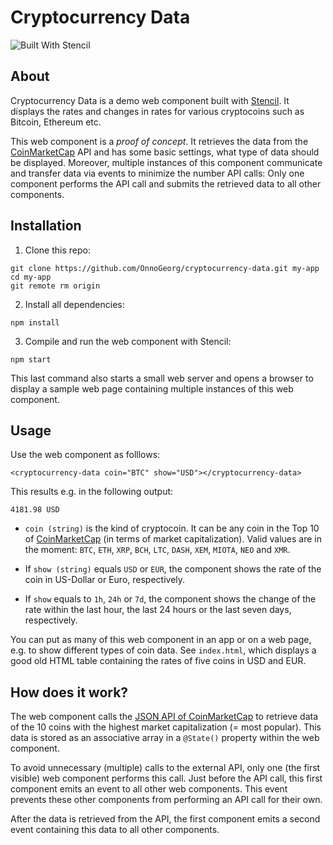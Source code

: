 # Cryptocurrency Data

![Built With Stencil](https://img.shields.io/badge/-Built%20With%20Stencil-16161d.svg?logo=data%3Aimage%2Fsvg%2Bxml%3Bbase64%2CPD94bWwgdmVyc2lvbj0iMS4wIiBlbmNvZGluZz0idXRmLTgiPz4KPCEtLSBHZW5lcmF0b3I6IEFkb2JlIElsbHVzdHJhdG9yIDE5LjIuMSwgU1ZHIEV4cG9ydCBQbHVnLUluIC4gU1ZHIFZlcnNpb246IDYuMDAgQnVpbGQgMCkgIC0tPgo8c3ZnIHZlcnNpb249IjEuMSIgaWQ9IkxheWVyXzEiIHhtbG5zPSJodHRwOi8vd3d3LnczLm9yZy8yMDAwL3N2ZyIgeG1sbnM6eGxpbms9Imh0dHA6Ly93d3cudzMub3JnLzE5OTkveGxpbmsiIHg9IjBweCIgeT0iMHB4IgoJIHZpZXdCb3g9IjAgMCA1MTIgNTEyIiBzdHlsZT0iZW5hYmxlLWJhY2tncm91bmQ6bmV3IDAgMCA1MTIgNTEyOyIgeG1sOnNwYWNlPSJwcmVzZXJ2ZSI%2BCjxzdHlsZSB0eXBlPSJ0ZXh0L2NzcyI%2BCgkuc3Qwe2ZpbGw6I0ZGRkZGRjt9Cjwvc3R5bGU%2BCjxwYXRoIGNsYXNzPSJzdDAiIGQ9Ik00MjQuNywzNzMuOWMwLDM3LjYtNTUuMSw2OC42LTkyLjcsNjguNkgxODAuNGMtMzcuOSwwLTkyLjctMzAuNy05Mi43LTY4LjZ2LTMuNmgzMzYuOVYzNzMuOXoiLz4KPHBhdGggY2xhc3M9InN0MCIgZD0iTTQyNC43LDI5Mi4xSDE4MC40Yy0zNy42LDAtOTIuNy0zMS05Mi43LTY4LjZ2LTMuNkgzMzJjMzcuNiwwLDkyLjcsMzEsOTIuNyw2OC42VjI5Mi4xeiIvPgo8cGF0aCBjbGFzcz0ic3QwIiBkPSJNNDI0LjcsMTQxLjdIODcuN3YtMy42YzAtMzcuNiw1NC44LTY4LjYsOTIuNy02OC42SDMzMmMzNy45LDAsOTIuNywzMC43LDkyLjcsNjguNlYxNDEuN3oiLz4KPC9zdmc%2BCg%3D%3D&colorA=16161d&style=flat-square)

## About

Cryptocurrency Data is a demo web component built with [Stencil](https://stenciljs.com/). It displays the rates and changes in rates for various cryptocoins such as Bitcoin, Ethereum etc.

This web component is a *proof of concept*. It retrieves the data from the [CoinMarketCap](https://coinmarketcap.com) API and has some basic settings, what type of data should be displayed. Moreover, multiple instances of this component communicate and transfer data via events to minimize the number API calls: Only one component performs the API call and submits the retrieved data to all other components.

## Installation

1. Clone this repo:

~~~~ {.bash}
git clone https://github.com/OnnoGeorg/cryptocurrency-data.git my-app
cd my-app
git remote rm origin
~~~~

2. Install all dependencies:

~~~~ {.bash}
npm install
~~~~

3. Compile and run the web component with Stencil:

~~~~ {.bash}
npm start
~~~~

This last command also starts a small web server and opens a browser to display a sample web page containing multiple instances of this web component.


## Usage

Use the web component as folllows:

~~~~ {.html}
<cryptocurrency-data coin="BTC" show="USD"></cryptocurrency-data>
~~~~

This results e.g. in the following output:

~~~~ {.html}
4181.98 USD
~~~~

* `coin (string)` is the kind of cryptocoin. It can be any coin in the Top 10 of [CoinMarketCap](https://coinmarketcap.com) (in terms of market capitalization). Valid values are in the moment: `BTC`, `ETH`, `XRP`, `BCH`, `LTC`, `DASH`, `XEM`, `MIOTA`, `NEO` and `XMR`.

* If `show (string)` equals `USD` or `EUR`, the component shows the rate of the coin in US-Dollar or Euro, respectively.

* If `show` equals to `1h`, `24h` or `7d`, the component shows the change of the rate within the last hour, the last 24 hours or the last seven days, respectively.

You can put as many of this web component in an app or on a web page, e.g. to show different types of coin data. See `index.html`, which displays a good old HTML table containing the rates of five coins in USD and EUR.


## How does it work?

The web component calls the [JSON API of CoinMarketCap](https://coinmarketcap.com/api/) to retrieve data of the 10 coins with the highest market capitalization (= most popular). This data is stored as an associative array in a `@State()` property within the web component.

To avoid unnecessary (multiple) calls to the external API, only one (the first visible) web component performs this call. Just before the API call, this first component emits an event to all other web components. This event prevents these other components from performing an API call for their own.

After the data is retrieved from the API, the first component emits a second event containing this data to all other components.
